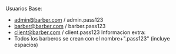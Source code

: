 Usuarios Base:
- admin@barber.com / admin.pass123
- barber@barber.com / barber.pass123
- client@barber.com / client.pass123
Informacion extra:
- Todos los barberos se crean con el nombre+".pass123" (incluye espacios)
